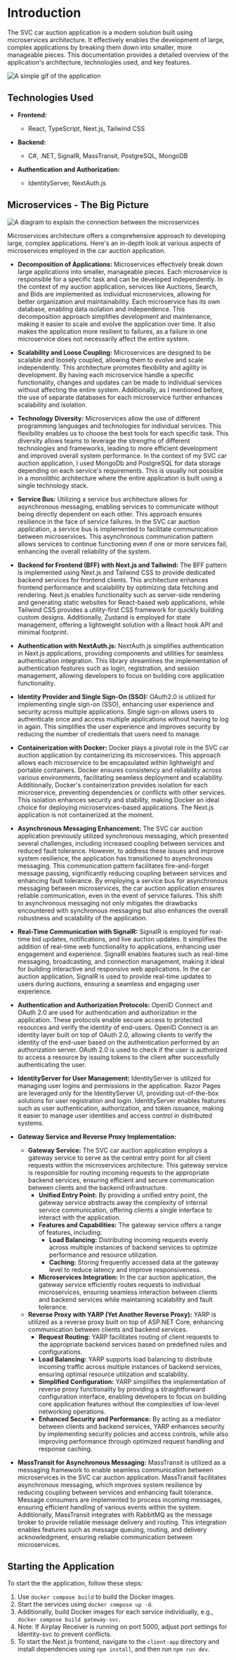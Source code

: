 # Introduction

The SVC car auction application is a modern solution built using microservices architecture. It effectively enables the development of large, complex applications by breaking them down into smaller, more manageable pieces. This documentation provides a detailed overview of the application's architecture, technologies used, and key features.

![A simple gif of the application](./diagrams/auctions.gif)


## Technologies Used

- **Frontend:** 
  - React, TypeScript, Next.js, Tailwind CSS

- **Backend:**
  - C#, .NET, SignalR, MassTransit, PostgreSQL, MongoDB

- **Authentication and Authorization:**
  - IdentityServer, NextAuth.js

## Microservices - The Big Picture

![A diagram to explain the connection between the microservices](./diagrams/diagram.drawio.png)

Microservices architecture offers a comprehensive approach to developing large, complex applications. Here's an in-depth look at various aspects of microservices employed in the car auction application.

- **Decomposition of Applications:** Microservices effectively break down large applications into smaller, manageable pieces. Each microservice is responsible for a specific task and can be developed independently. In the context of my auction application, services like Auctions, Search, and Bids are implemented as individual microservices, allowing for better organization and maintainability. Each microservice has its own database, enabling data isolation and independence. This decomposition approach simplifies development and maintenance, making it easier to scale and evolve the application over time. It also makes the application more resilient to failures, as a failure in one microservice does not necessarily affect the entire system.

- **Scalability and Loose Coupling:** Microservices are designed to be scalable and loosely coupled, allowing them to evolve and scale independently. This architecture promotes flexibility and agility in development. By having each microservice handle a specific functionality, changes and updates can be made to individual services without affecting the entire system. Additionally, as I mentioned before, the use of separate databases for each microservice further enhances scalability and isolation.

- **Technology Diversity:** Microservices allow the use of different programming languages and technologies for individual services. This flexibility enables us to choose the best tools for each specific task. This diversity allows teams to leverage the strengths of different technologies and frameworks, leading to more efficient development and improved overall system performance. In the context of my SVC car auction application, I used MongoDb and PostgreSQL for data storage depending on each service's requirements. This is usually not possible in a monolithic architecture where the entire application is built using a single technology stack.

- **Service Bus:** Utilizing a service bus architecture allows for asynchronous messaging, enabling services to communicate without being directly dependent on each other. This approach ensures resilience in the face of service failures. In the SVC car auction application, a service bus is implemented to facilitate communication between microservices. This asynchronous communication pattern allows services to continue functioning even if one or more services fail, enhancing the overall reliability of the system.

- **Backend for Frontend (BFF) with Next.js and Tailwind:** The BFF pattern is implemented using Next.js and Tailwind CSS to provide dedicated backend services for frontend clients. This architecture enhances frontend performance and scalability by optimizing data fetching and rendering. Next.js enables functionality such as server-side rendering and generating static websites for React-based web applications, while Tailwind CSS provides a utility-first CSS framework for quickly building custom designs. Additionally, Zustand is employed for state management, offering a lightweight solution with a React hook API and minimal footprint.

- **Authentication with NextAuth.js:** NextAuth.js simplifies authentication in Next.js applications, providing components and utilities for seamless authentication integration. This library streamlines the implementation of authentication features such as login, registration, and session management, allowing developers to focus on building core application functionality.

- **Identity Provider and Single Sign-On (SSO):** OAuth2.0 is utilized for implementing single sign-on (SSO), enhancing user experience and security across multiple applications. Single sign-on allows users to authenticate once and access multiple applications without having to log in again. This simplifies the user experience and improves security by reducing the number of credentials that users need to manage.

- **Containerization with Docker:** Docker plays a pivotal role in the SVC car auction application by containerizing its microservices. This approach allows each microservice to be encapsulated within lightweight and portable containers. Docker ensures consistency and reliability across various environments, facilitating seamless deployment and scalability. Additionally, Docker's containerization provides isolation for each microservice, preventing dependencies or conflicts with other services. This isolation enhances security and stability, making Docker an ideal choice for deploying microservices-based applications. The Next.js application is not containerized at the moment.

- **Asynchronous Messaging Enhancement:** The SVC car auction application previously utilized synchronous messaging, which presented several challenges, including increased coupling between services and reduced fault tolerance. However, to address these issues and improve system resilience, the application has transitioned to asynchronous messaging. This communication pattern facilitates fire-and-forget message passing, significantly reducing coupling between services and enhancing fault tolerance. By employing a service bus for asynchronous messaging between microservices, the car auction application ensures reliable communication, even in the event of service failures. This shift to asynchronous messaging not only mitigates the drawbacks encountered with synchronous messaging but also enhances the overall robustness and scalability of the application.

- **Real-Time Communication with SignalR:** SignalR is employed for real-time bid updates, notifications, and live auction updates. It simplifies the addition of real-time web functionality to applications, enhancing user engagement and experience. SignalR enables features such as real-time messaging, broadcasting, and connection management, making it ideal for building interactive and responsive web applications. In the car auction application, SignalR is used to provide real-time updates to users during auctions, ensuring a seamless and engaging user experience.

- **Authentication and Authorization Protocols:** OpenID Connect and OAuth 2.0 are used for authentication and authorization in the application. These protocols enable secure access to protected resources and verify the identity of end-users. OpenID Connect is an identity layer built on top of OAuth 2.0, allowing clients to verify the identity of the end-user based on the authentication performed by an authorization server. OAuth 2.0 is used to check if the user is authorized to access a resource by issuing tokens to the client after successfully authenticating the user.

- **IdentityServer for User Management:** IdentityServer is utilized for managing user logins and permissions in the application. Razor Pages are leveraged only for the IdentityServer UI, providing out-of-the-box solutions for user registration and login. IdentityServer enables features such as user authentication, authorization, and token issuance, making it easier to manage user identities and access control in distributed systems.

- **Gateway Service and Reverse Proxy Implementation:**
  - **Gateway Service:** The SVC car auction application employs a gateway service to serve as the central entry point for all client requests within the microservices architecture. This gateway service is responsible for routing incoming requests to the appropriate backend services, ensuring efficient and secure communication between clients and the backend infrastructure.
    - **Unified Entry Point:** By providing a unified entry point, the gateway service abstracts away the complexity of internal service communication, offering clients a single interface to interact with the application.
    - **Features and Capabilities:** The gateway service offers a range of features, including:
      - **Load Balancing:** Distributing incoming requests evenly across multiple instances of backend services to optimize performance and resource utilization.
      - **Caching:** Storing frequently accessed data at the gateway level to reduce latency and improve responsiveness.
    - **Microservices Integration:** In the car auction application, the gateway service efficiently routes requests to individual microservices, ensuring seamless interaction between clients and backend services while maintaining scalability and fault tolerance.
  - **Reverse Proxy with YARP (Yet Another Reverse Proxy):** YARP is utilized as a reverse proxy built on top of ASP.NET Core, enhancing communication between clients and backend services.
    - **Request Routing:** YARP facilitates routing of client requests to the appropriate backend services based on predefined rules and configurations.
    - **Load Balancing:** YARP supports load balancing to distribute incoming traffic across multiple instances of backend services, ensuring optimal resource utilization and scalability.
    - **Simplified Configuration:** YARP simplifies the implementation of reverse proxy functionality by providing a straightforward configuration interface, enabling developers to focus on building core application features without the complexities of low-level networking operations.
    - **Enhanced Security and Performance:** By acting as a mediator between clients and backend services, YARP enhances security by implementing security policies and access controls, while also improving performance through optimized request handling and response caching.

- **MassTransit for Asynchronous Messaging:** MassTransit is utilized as a messaging framework to enable seamless communication between microservices in the SVC car auction application. MassTransit facilitates asynchronous messaging, which improves system resilience by reducing coupling between services and enhancing fault tolerance. Message consumers are implemented to process incoming messages, ensuring efficient handling of various events within the system. Additionally, MassTransit integrates with RabbitMQ as the message broker to provide reliable message delivery and routing. This integration enables features such as message queuing, routing, and delivery acknowledgment, ensuring reliable communication between microservices.


## Starting the Application

To start the the application, follow these steps:

1. Use `docker compose build` to build the Docker images.
2. Start the services using `docker compose up -d`.
3. Additionally, build Docker images for each service individually, e.g., `docker compose build gateway-svc`.
4. Note: If Airplay Receiver is running on port 5000, adjust port settings for Identity-svc to prevent conflicts.
5. To start the Next.js frontend, navigate to the `client-app` directory and install dependencies using `npm install`, and then run `npm run dev`.
